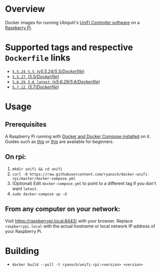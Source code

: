 # Overview

Docker images for running Ubiquiti's [UniFi Controller software](https://www.ubnt.com/download/unifi/) on a [Raspberry Pi](https://www.raspberrypi.org/). 

# Supported tags and respective `Dockerfile` links

- [`5.5.24`, `5.5`, (*v5.5.24/5.5/Dockerfile*)](https://github.com/ryansch/docker-unifi-rpi/blob/v5.5.24/5.5/Dockerfile)
- [`5.5.27`, (*5.5/Dockerfile*)](https://github.com/ryansch/docker-unifi-rpi/blob/master/5.5/Dockerfile)
- [`5.6.29`, `5.6`, `latest`, (*v5.6.29/5.6/Dockerfile*)](https://github.com/ryansch/docker-unifi-rpi/blob/v5.6.29/5.6/Dockerfile)
- [`5.7.12`, (*5.7/Dockerfile*)](https://github.com/ryansch/docker-unifi-rpi/blob/master/5.7/Dockerfile)

# Usage

## Prerequisites

A Raspberry Pi running with [Docker and Docker Compose installed](https://docs.docker.com/engine/installation/linux/docker-ce/debian/#install-using-the-convenience-script) on it. Guides such as [this](https://blog.alexellis.io/getting-started-with-docker-on-raspberry-pi/) or [this](https://blog.hypriot.com/getting-started-with-docker-and-mac-on-the-raspberry-pi/) are available for beginners.

## On rpi:

1. `mkdir unifi && cd unifi`
2. `curl -O https://raw.githubusercontent.com/ryansch/docker-unifi-rpi/master/docker-compose.yml`
3. (Optional) Edit `docker-compose.yml` to point to a different tag if you don't want `latest`.
4. `sudo docker-compose up -d`

## From any computer on your network:

Visit https://raspberrypi.local:8443/ with your browser. Replace `raspberrypi.local` with the actual hostname or local network IP address of your Raspberry Pi.

# Building
- `docker build --pull -t ryansch/unifi-rpi:<version> <version>`
